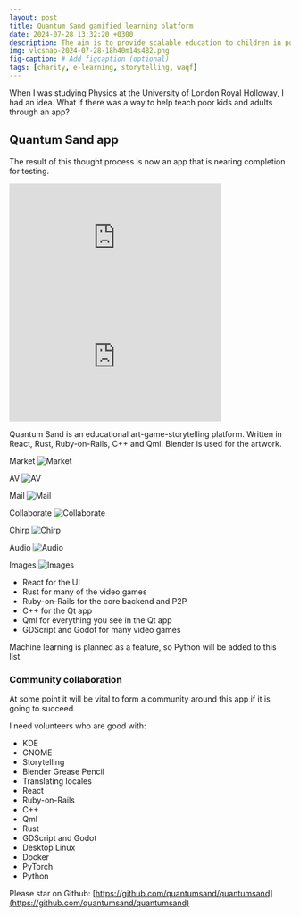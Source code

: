 ```yaml
---
layout: post
title: Quantum Sand gamified learning platform
date: 2024-07-28 13:32:20 +0300
description: The aim is to provide scalable education to children in poverty
img: vlcsnap-2024-07-28-18h40m14s482.png
fig-caption: # Add figcaption (optional)
tags: [charity, e-learning, storytelling, waqf]
---
```

When I was studying Physics at the University of London Royal Holloway, I had an idea. What if there was a way to help teach poor kids and adults through an app?

## Quantum Sand app
The result of this thought process is now an app that is nearing completion for testing.


<iframe width="380" height="213" src="https://www.youtube.com/embed/zxcAKv9q564" title="YouTube video player" frameborder="0" allow="accelerometer; autoplay; clipboard-write; encrypted-media; gyroscope; picture-in-picture" allowfullscreen></iframe>
<iframe width="380" height="213" src="https://www.youtube.com/embed/LotFMSYgq8w" title="YouTube video player" frameborder="0" allow="accelerometer; autoplay; clipboard-write; encrypted-media; gyroscope; picture-in-picture" allowfullscreen></iframe>

Quantum Sand is an educational art-game-storytelling platform. Written in React, Rust, Ruby-on-Rails, C++ and Qml. Blender is used for the artwork.

Market
![Market]({{site.baseurl}}/assets/img/Market.png)

AV
![AV]({{site.baseurl}}/assets/img/AV.png)


Mail
![Mail]({{site.baseurl}}/assets/img/Mail.png)


Collaborate
![Collaborate]({{site.baseurl}}/assets/img/Collaborate.png)


Chirp
![Chirp]({{site.baseurl}}/assets/img/Chirp.png)


Audio
![Audio]({{site.baseurl}}/assets/img/Audio.png)


Images
![Images]({{site.baseurl}}/assets/img/Images.png)

* React for the UI
* Rust for many of the video games
* Ruby-on-Rails for the core backend and P2P
* C++ for the Qt app
* Qml for everything you see in the Qt app
* GDScript and Godot for many video games

Machine learning is planned as a feature, so Python will be added to this list.

### Community collaboration

At some point it will be vital to form a community around this app if it is going to succeed.

I need volunteers who are good with:
* KDE
* GNOME
* Storytelling
* Blender Grease Pencil
* Translating locales
* React
* Ruby-on-Rails
* C++
* Qml
* Rust
* GDScript and Godot
* Desktop Linux
* Docker
* PyTorch
* Python

Please star on Github: [https://github.com/quantumsand/quantumsand](https://github.com/quantumsand/quantumsand)
